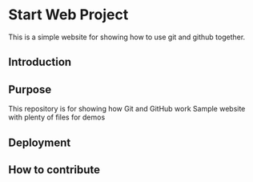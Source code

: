 # Start Web Project
This is a simple website for 
showing how to use git and github together.

## Introduction

## Purpose

This repository is for showing how Git and GitHub work
Sample website with plenty of files for demos

## Deployment

## How to contribute
